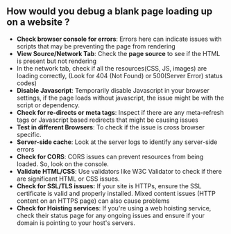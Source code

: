 ## How would you debug a blank page loading up on a website ?

- **Check browser console for errors**: Errors here can indicate issues with scripts that may be preventing the page from rendering
- **View Source/Network Tab**: Check the **page source** to see if the HTML is present but not rendering
- In the network tab, check if all the resources(CSS, JS, images) are loading correctly, (Look for 404 (Not Found) or 500(Server Error) status codes)
- **Disable Javascript**: Temporarily disable Javascript in your browser settings, if the page loads without javascript, the issue might be with the script or dependency.
- **Check for re-directs or meta tags**: Inspect if there are any meta-refresh tags or Javascript based redirects that might be causing issues
- **Test in different Browsers**: To check if the issue is cross browser specific.
- **Server-side cache**: Look at the server logs to identify any server-side errors
- **Check for CORS**: CORS issues can prevent resources from being loaded. So, look on the console.
- **Validate HTML/CSS**: Use validators like W3C Validator to check if there are significant HTML or CSS issues.
- **Check for SSL/TLS issues:** If your site is HTTPs, ensure the SSL certificate is valid and properly installed. Mixed content issues (HTTP content on an HTTPS page) can also cause problems
- **Check for Hoisting services**: If you're using a web hoisting service, check their status page for any ongoing issues and ensure if your domain is pointing to your host's servers.